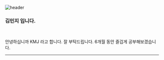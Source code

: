 ![header](https://capsule-render.vercel.app/api?type=wave&color=auto&height=300&section=header&text=K-%20MJ%20Github&fontSize=90)

### 김민지 입니다.
<br/>

<p>
  안녕하십니까 KMJ 라고 합니다. 
  잘 부탁드립니다. 6개월 동안 즐겁게 공부해보겠습니다.
</p>

<hr/>


